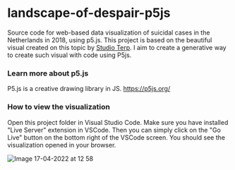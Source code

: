 # landscape-of-despair-p5js
Source code for web-based data visualization of suicidal cases in the Netherlands in 2018, using p5.js. This project is based on the beautiful visual created on this topic by [Studio Terp](https://www.studioterp.nl/a-view-on-despair-a-datavisualization-project-by-studio-terp/). I aim to create a generative way to create such visual with code using P5js.   

### Learn more about p5.js
P5.js is a creative drawing library in JS. https://p5js.org/

### How to view the visualization
Open this project folder in Visual Studio Code. Make sure you have installed "Live Server" extension in VSCode. Then you can simply click on the "Go Live" button on the bottom right of the VSCode screen. You should see the visualization opened in your browser. 

![Image 17-04-2022 at 12 58](https://user-images.githubusercontent.com/22730220/220765832-9caa2efe-ef63-4720-ba74-f462889e6680.jpg)
